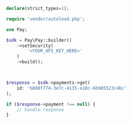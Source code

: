 <!-- Start SDK Example Usage [usage] -->
```php
declare(strict_types=1);

require 'vendor/autoload.php';

use Pay;

$sdk = Pay\Pay::builder()
    ->setSecurity(
        '<YOUR_API_KEY_HERE>'
    )
    ->build();



$response = $sdk->payments->get(
    id: 'b888f774-3e7c-4135-a18c-6b985523c4bc'
);

if ($response->payment !== null) {
    // handle response
}
```
<!-- End SDK Example Usage [usage] -->